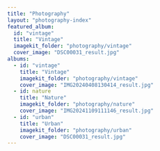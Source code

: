 ```yaml
---
title: "Photography"
layout: "photography-index"
featured_album:
  id: "vintage"
  title: "Vintage"
  imagekit_folder: "photography/vintage"
  cover_image: "DSC00031_result.jpg"
albums:
  - id: "vintage"
    title: "Vintage"
    imagekit_folder: "photography/vintage"
    cover_image: "IMG20240408130414_result.jpg"
  - id: nature
    title: "Nature"
    imagekit_folder: "photography/nature"
    cover_image: "IMG20241109111146_result.jpg"
  - id: "urban"
    title: "Urban"
    imagekit_folder: "photography/urban"
    cover_image: "DSC00031_result.jpg"
---
```

